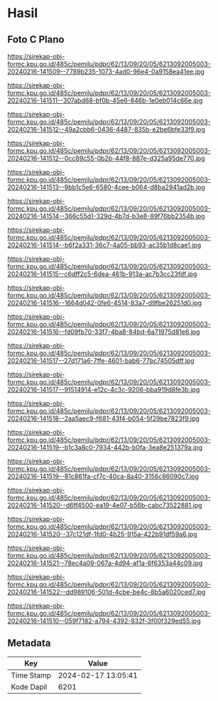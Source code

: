 # Hasil

## Foto C Plano

https://sirekap-obj-formc.kpu.go.id/485c/pemilu/pdpr/62/13/09/20/05/6213092005003-20240216-141509--7789b235-1073-4ad0-96e4-0a9158ea41ee.jpg

https://sirekap-obj-formc.kpu.go.id/485c/pemilu/pdpr/62/13/09/20/05/6213092005003-20240216-141511--307abd68-bf0b-45e6-846b-1e0eb014c66e.jpg

https://sirekap-obj-formc.kpu.go.id/485c/pemilu/pdpr/62/13/09/20/05/6213092005003-20240216-141512--49a2cbb6-0436-4487-835b-e2be6bfe33f9.jpg

https://sirekap-obj-formc.kpu.go.id/485c/pemilu/pdpr/62/13/09/20/05/6213092005003-20240216-141512--0cc89c55-0b2b-44f8-887e-d325a95de770.jpg

https://sirekap-obj-formc.kpu.go.id/485c/pemilu/pdpr/62/13/09/20/05/6213092005003-20240216-141513--9bb1c5e6-6580-4cee-b064-d8ba2941ad2b.jpg

https://sirekap-obj-formc.kpu.go.id/485c/pemilu/pdpr/62/13/09/20/05/6213092005003-20240216-141514--366c55d1-329d-4b7d-b3e8-89f76bb2354b.jpg

https://sirekap-obj-formc.kpu.go.id/485c/pemilu/pdpr/62/13/09/20/05/6213092005003-20240216-141514--b6f2a331-36c7-4a05-bb93-ac35b1d8cae1.jpg

https://sirekap-obj-formc.kpu.go.id/485c/pemilu/pdpr/62/13/09/20/05/6213092005003-20240216-141515--c6dff2c5-6dea-461b-913a-ac7b3cc23fdf.jpg

https://sirekap-obj-formc.kpu.go.id/485c/pemilu/pdpr/62/13/09/20/05/6213092005003-20240216-141516--1664d042-0fe6-4514-83a7-d9fbe26251d0.jpg

https://sirekap-obj-formc.kpu.go.id/485c/pemilu/pdpr/62/13/09/20/05/6213092005003-20240216-141516--fd09fb70-33f7-4ba8-84bd-6a71975d81e6.jpg

https://sirekap-obj-formc.kpu.go.id/485c/pemilu/pdpr/62/13/09/20/05/6213092005003-20240216-141517--27d171a6-7ffe-4601-bab6-77bc74505dff.jpg

https://sirekap-obj-formc.kpu.go.id/485c/pemilu/pdpr/62/13/09/20/05/6213092005003-20240216-141517--91514914-e12c-4c3c-9206-bba919d8fe3b.jpg

https://sirekap-obj-formc.kpu.go.id/485c/pemilu/pdpr/62/13/09/20/05/6213092005003-20240216-141518--2aa5aec9-f681-43f4-b054-5f29be7823f9.jpg

https://sirekap-obj-formc.kpu.go.id/485c/pemilu/pdpr/62/13/09/20/05/6213092005003-20240216-141519--b1c3a8c0-7934-442b-b0fa-3ea8e251379a.jpg

https://sirekap-obj-formc.kpu.go.id/485c/pemilu/pdpr/62/13/09/20/05/6213092005003-20240216-141519--81c861fa-cf7c-40ca-8a40-3156c86090c7.jpg

https://sirekap-obj-formc.kpu.go.id/485c/pemilu/pdpr/62/13/09/20/05/6213092005003-20240216-141520--d6ff4500-ea19-4e07-b56b-cabc73522881.jpg

https://sirekap-obj-formc.kpu.go.id/485c/pemilu/pdpr/62/13/09/20/05/6213092005003-20240216-141520--37c121df-1fd0-4b25-915a-422b91df59a6.jpg

https://sirekap-obj-formc.kpu.go.id/485c/pemilu/pdpr/62/13/09/20/05/6213092005003-20240216-141521--78ec4a09-067a-4d94-af1a-6f6353a44c09.jpg

https://sirekap-obj-formc.kpu.go.id/485c/pemilu/pdpr/62/13/09/20/05/6213092005003-20240216-141522--dd989106-501d-4cbe-be4c-8b5a6020ced7.jpg

https://sirekap-obj-formc.kpu.go.id/485c/pemilu/pdpr/62/13/09/20/05/6213092005003-20240216-141510--059f7182-a794-4392-832f-3f00f329ed55.jpg


## Metadata

| Key        | Value               |
| ---------- | ------------------- |
| Time Stamp | 2024-02-17 13:05:41 |
| Kode Dapil | 6201                |



